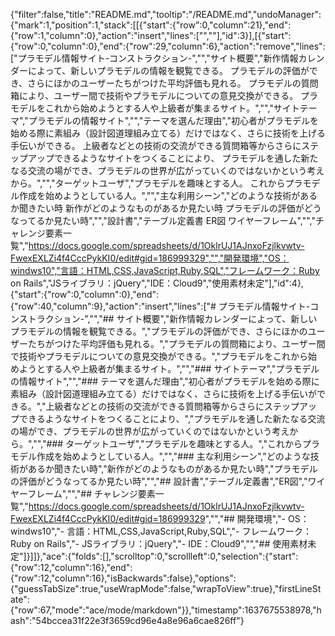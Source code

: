 {"filter":false,"title":"README.md","tooltip":"/README.md","undoManager":{"mark":1,"position":1,"stack":[[{"start":{"row":0,"column":21},"end":{"row":1,"column":0},"action":"insert","lines":["",""],"id":3}],[{"start":{"row":0,"column":0},"end":{"row":29,"column":6},"action":"remove","lines":["プラモデル情報サイト-コンストラクション-","","サイト概要","新作情報カレンダーによって、新しいプラモデルの情報を観覧できる。 プラモデルの評価ができ、さらにほかのユーザーたちがつけた平均評価も見れる。 プラモデルの質問箱により、ユーザー間で技術やプラモデルについての意見交換ができる。 プラモデルをこれから始めようとする人や上級者が集まるサイト。","","サイトテーマ","プラモデルの情報サイト","","テーマを選んだ理由","初心者がプラモデルを始める際に素組み（設計図道理組み立てる）だけではなく、さらに技術を上げる手伝いができる。 上級者などとの技術の交流ができる質問箱等からさらにステップアップできるようなサイトをつくることにより、 プラモデルを通した新たなる交流の場ができ、プラモデルの世界が広がっていくのではないかという考えから。","","ターゲットユーザ","プラモデルを趣味とする人。 これからプラモデル作成を始めようとしている人。","","主な利用シーン","どのような技術があるか聞きたい時 新作がどのようなものがあるか見たい時 プラモデルの評価がどうなってるか見たい時","","設計書","テーブル定義書 ER図 ワイヤーフレーム","","チャレンジ要素一覧","https://docs.google.com/spreadsheets/d/1OklrUJ1AJnxoFzjlkvwtv-FwexEXLZi4f4CccPykKI0/edit#gid=186999329","","開発環境","OS：windws10","言語：HTML,CSS,JavaScript,Ruby,SQL","フレームワーク：Ruby on Rails","JSライブラリ：jQuery","IDE：Cloud9","使用素材未定"],"id":4},{"start":{"row":0,"column":0},"end":{"row":40,"column":9},"action":"insert","lines":["# プラモデル情報サイト-コンストラクション-","","## サイト概要","新作情報カレンダーによって、新しいプラモデルの情報を観覧できる。","プラモデルの評価ができ、さらにほかのユーザーたちがつけた平均評価も見れる。","プラモデルの質問箱により、ユーザー間で技術やプラモデルについての意見交換ができる。","プラモデルをこれから始めようとする人や上級者が集まるサイト。","","### サイトテーマ","プラモデルの情報サイト","","### テーマを選んだ理由","初心者がプラモデルを始める際に素組み（設計図道理組み立てる）だけではなく、さらに技術を上げる手伝いができる。","上級者などとの技術の交流ができる質問箱等からさらにステップアップできるようなサイトをつくることにより、","プラモデルを通した新たなる交流の場ができ、プラモデルの世界が広がっていくのではないかという考えから。","","### ターゲットユーザ","プラモデルを趣味とする人。","これからプラモデル作成を始めようとしている人。","","### 主な利用シーン","どのような技術があるか聞きたい時","新作がどのようなものがあるか見たい時","プラモデルの評価がどうなってるか見たい時","","## 設計書","テーブル定義書","ER図","ワイヤーフレーム","","## チャレンジ要素一覧","<https://docs.google.com/spreadsheets/d/1OklrUJ1AJnxoFzjlkvwtv-FwexEXLZi4f4CccPykKI0/edit#gid=186999329>","","## 開発環境","- OS：windws10","- 言語：HTML,CSS,JavaScript,Ruby,SQL","- フレームワーク：Ruby on Rails","- JSライブラリ：jQuery","- IDE：Cloud9","","## 使用素材未定"]}]]},"ace":{"folds":[],"scrolltop":0,"scrollleft":0,"selection":{"start":{"row":12,"column":16},"end":{"row":12,"column":16},"isBackwards":false},"options":{"guessTabSize":true,"useWrapMode":false,"wrapToView":true},"firstLineState":{"row":67,"mode":"ace/mode/markdown"}},"timestamp":1637675538978,"hash":"54bccea31f22e3f3659cd96e4a8e96a6cae826ff"}